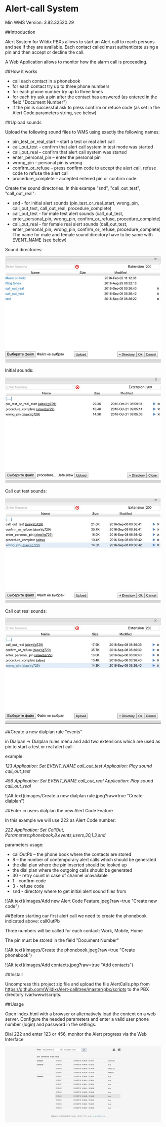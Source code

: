 # Alert-call System

Min WMS Version: 3.82.32520.29

##Introduction

Alert System for Wildix PBXs allows to start an Alert call to reach persons and see if they are available. Each contact called must authenticate using a pin and then accept or decline the call.

A Web Application allows to monitor how the alarm call is proceeding.

##How it works

* call each contact in a phonebook
* for each contact try up to three phone numbers
* for each phone number try up to three times
* for each try ask a pin after the contact has answered (as entered in the field "Document Number")
* if the pin is successful ask to press confirm or refuse code (as set in the Alert Code parameters string, see below)

##Upload sounds

Upload the following sound files to WMS using exactly the following names:

* pin_test_or_real_start – start a test or real alert call
* call_out_test – confirm that alert call system in test mode was started
* call_out_real – confirm that alert call system was started
* enter_personal_pin – enter the personal pin
* wrong_pin – personal pin is wrong
* confirm_or_refuse – press confirm code to accept the alert call, refuse code to refuse the alert call
* procedure_complete – accepted entered pin or confirm code

Create the sound directories. In this exampe "snd", "call_out_test", "call_out_real":
* snd - for initial alert sounds (pin_test_or_real_start, wrong_pin, call_out_test, call_out_real, procedure_complete)
* call_out_test - for male test alert sounds (call_out_test, enter_personal_pin, wrong_pin, confirm_or_refuse, procedure_complete)
* call_out_real - for female real alert sounds (call_out_test, enter_personal_pin, wrong_pin, confirm_or_refuse, procedure_complete)
The name for male and female sound directory have to be same with EVENT_NAME (see below)

Sound directories:

![Alt text](images/Sound_directories.jpeg?raw=true "Sound directories")

Initial sounds:

![Alt text](images/Initial_alert_sounds.jpeg?raw=true "Initial sounds")

Call out test sounds:

![Alt text](images/Call_out_test_sounds.jpeg?raw=true "Call-out test sounds")

Call out real sounds:

![Alt text](images/Call_out_real_sounds.jpeg?raw=true "Call-out real sounds")

##Create a new dialplan rule “events”

in Dialpan -> Dialplan rules menu and add two extensions which are used as pin to start a test or real alert call:

example:

*123 Application: Set EVENT_NAME call_out_test*
    *Application: Play sound call_out_test*

*456 Application: Set EVENT_NAME call_out_real*
    *Application: Play sound call_out_real*

![Alt text](images/Create a new dialplan rule.jpeg?raw=true "Create dialplan")

##Enter in users dialplan the new Alert Code Feature

In this example we will use 222 as Alert Code number:

*222 Application: Set CallOut, Parameters:phonebook,8,events,users,30,1,3,snd*

parameters usage:

* callOutPb – the phone book where the contacts are stored
* 8 – the number of contemporary alert calls which should be generated
* the dial plan where the pin inserted should be looked up
* the dial plan where the outgoing calls should be generated
* 30 - retry count in case of channel unavailable
* 1 - confirm code
* 3 - refuse code
* snd - directory where to get initial alert sound files from

![Alt text](images/Add new Alert Code Feature.jpeg?raw=true "Create new code")

##Before starting our first alert call we need to create the phonebook indicated above: callOutPb

Three numbers  will be called for each contact: Work, Mobile, Home

The pin must be stored in the field "Document Number"

![Alt text](images/Create the phonebook.jpeg?raw=true "Create phonebook")

![Alt text](images/Add contacts.jpeg?raw=true "Add contacts")

##Install

Uncompress this project zip file and upload the file AlertCalls.php from https://github.com/Wildix/Alert-call/tree/master/pbx/scripts to the PBX directory /var/www/scripts.


##Usage

Open index.html with a browser or alternatively load the content on a web server. Configure the needed parameters and enter a valid user phone number (login) and password in the settings.

Dial 222 and enter 123 or 456, monitor the Alert progress via the Web Interface

![Alt text](images/Report.jpeg?raw=true "Report")
